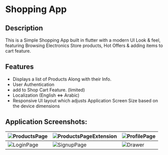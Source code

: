 # Shopping App

## Description
This is a Simple Shopping App built in flutter with a modern UI Look & feel,
featuring Browsing Electronics Store products, Hot Offers & adding items to cart feature.

## Features

- Displays a list of Products Along with their Info.
- User Authentication 
- add to Shop Cart Feature. (limited)
- Localization (English <=> Arabic)
- Responsive UI layout which adjusts Application Screen Size based on the device dimensions

## Application Screenshots: 
|![ProductsPage](https://github.com/user-attachments/assets/c2cb11db-f4df-446e-9952-ab6f41167ccf)|![ProductsPageExtension](https://github.com/user-attachments/assets/716746c4-68aa-4cc5-9c5d-48627fa046a2)|![ProfilePage](https://github.com/user-attachments/assets/e2104884-7d78-44b9-9e95-3e790610b599)|
|-|-|-|
|![LoginPage](https://github.com/user-attachments/assets/50f722f8-5e43-4a19-92d4-4446f1d1062e)|![SignupPage](https://github.com/user-attachments/assets/38c11403-ea3a-406e-8e51-46f5e6b29c14)|![Drawer](https://github.com/user-attachments/assets/954ee093-1de8-4515-81ab-8e6863bd000f)|
